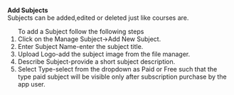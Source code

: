 **Add Subjects**<br/>Subjects can be added,edited or deleted just like courses are.
<ol>
  To add a Subject follow the following steps
  <li>Click on the Manage Subject->Add New Subject.</li>
  <li>Enter Subject Name-enter the subject title.</li>
  <li>Upload Logo-add the subject image from the file manager.</li>
  <li>Describe Subject-provide a short subject description.</li>
  <li>Select Type-select from the dropdown as Paid or Free such that the type paid subject will be visible only after subscription purchase by the app user.</li>
</ol>


